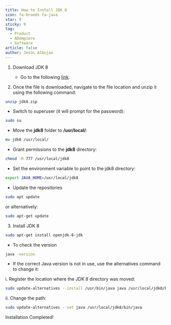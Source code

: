 ```yaml
---
title: How to Install JDK 8
icon: fa-brands fa-java
star: 9
sticky: 9
tag:
  - Product
  - ADempiere
  - Software
article: false
author: Jesús Albujas
---
```


1. Download JDK 8

   - Go to the following [link](https://www.mediafire.com/file/lp1mstbccgt15j7/jdk8.zip/file).

2. Once the file is downloaded, navigate to the file location and unzip it using the following command:

```bash
unzip jdk8.zip
```

- Switch to superuser (it will prompt for the password):
  
```bash
sudo su
```

- Move the **jdk8** folder to **/usr/local/**:

```bash
mv jdk8 /usr/local/
```

- Grant permissions to the **jdk8** directory:

```bash
chmod -R 777 /usr/local/jdk8
```

- Set the environment variable to point to the jdk8 directory:

```bash
export JAVA_HOME=/usr/local/jdk8
```

- Update the repositories

```bash
sudo apt update 
```

or alternatively:

```bash
sudo apt-get update
```

3. Install JDK 8

```bash
sudo apt-get install openjdk-8-jdk
```

- To check the version

```bash
java -version
```

- If the correct Java version is not in use, use the alternatives command to change it:

i. Register the location where the JDK 8 directory was moved:

```bash
sudo update-alternatives --install /usr/bin/java java /usr/local/jdk8/bin/java 1
```

ii. Change the path:

```bash
sudo update-alternatives --set java /usr/local/jdk8/bin/java
```

Installation Completed!